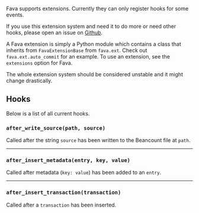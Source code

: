 Fava supports extensions. Currently they can only register hooks for some events.

If you use this extension system and need it to do more or need other hooks,
please open an issue on [Github](https://github.com/beancount/fava/issues).

A Fava extension is simply a Python module which contains a class that inherits
from `FavaExtensionBase` from `fava.ext`. Check out `fava.ext.auto_commit` for an
example. To use an extension, see the `extensions` option for Fava.

The whole extension system should be considered unstable and it might change
drastically.

## Hooks

Below is a list of all current hooks.

### `after_write_source(path, source)`

Called after the string `source` has been written to the Beancount file at `path`.

---

### `after_insert_metadata(entry, key, value)`

Called after metadata (`key: value`)  has been added to an `entry`.

---

### `after_insert_transaction(transaction)`

Called after a `transaction` has been inserted.
